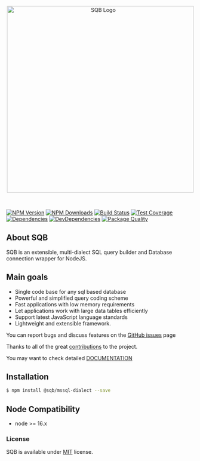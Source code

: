 <p style="text-align:center">
  <img src="https://user-images.githubusercontent.com/3836517/32965280-1a2b63ce-cbe7-11e7-8ee1-ba47313503c5.png" width="500px" alt="SQB Logo"/>
</p>

<br>

[![NPM Version][npm-image]][npm-url]
[![NPM Downloads][downloads-image]][downloads-url]
[![Build Status][travis-image]][travis-url]
[![Test Coverage][coveralls-image]][coveralls-url]
[![Dependencies][dependencies-image]][dependencies-url]
[![DevDependencies][devdependencies-image]][devdependencies-url]
[![Package Quality][quality-image]][quality-url]

## About SQB

SQB is an extensible, multi-dialect SQL query builder and Database connection wrapper for NodeJS.

## Main goals

- Single code base for any sql based database
- Powerful and simplified query coding scheme
- Fast applications with low memory requirements
- Let applications work with large data tables efficiently
- Support latest JavaScript language standards
- Lightweight and extensible framework.

You can report bugs and discuss features on the [GitHub issues](https://github.com/sqbjs/sqb/issues) page

Thanks to all of the great [contributions](https://github.com/sqbjs/sqb/graphs/contributors) to the project.

You may want to check detailed [DOCUMENTATION](https://sqbjs.github.io/sqb/)

## Installation

```bash
$ npm install @sqb/mssql-dialect --save
```

## Node Compatibility

- node >= 16.x

### License

SQB is available under [MIT](LICENSE) license.

[npm-image]: https://img.shields.io/npm/v/@sqb/mssql-dialect.svg

[npm-url]: https://npmjs.org/package/@sqb/mssql-dialect

[travis-image]: https://img.shields.io/travis/sqbjs/@sqb/mssql-dialect/master.svg

[travis-url]: https://travis-ci.org/sqbjs/@sqb/mssql-dialect

[coveralls-image]: https://img.shields.io/coveralls/sqbjs/@sqb/mssql-dialect/master.svg

[coveralls-url]: https://coveralls.io/r/sqbjs/@sqb/mssql-dialect

[downloads-image]: https://img.shields.io/npm/dm/@sqb/mssql-dialect.svg

[downloads-url]: https://npmjs.org/package/@sqb/mssql-dialect

[gitter-image]: https://badges.gitter.im/sqbjs/@sqb/mssql-dialect.svg

[gitter-url]: https://gitter.im/sqbjs/@sqb/mssql-dialect?utm_source=badge&utm_medium=badge&utm_campaign=pr-badge&utm_content=badge

[dependencies-image]: https://david-dm.org/sqbjs/@sqb/mssql-dialect/status.svg

[dependencies-url]:https://david-dm.org/sqbjs/@sqb/mssql-dialect

[devdependencies-image]: https://david-dm.org/sqbjs/@sqb/mssql-dialect/dev-status.svg

[devdependencies-url]:https://david-dm.org/sqbjs/@sqb/mssql-dialect?type=dev

[quality-image]: http://npm.packagequality.com/shield/@sqb/mssql-dialect.png

[quality-url]: http://packagequality.com/#?package=@sqb/mssql-dialect
